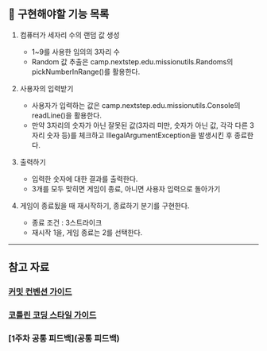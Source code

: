 ## 📮 구현해야할 기능 목록

1. 컴퓨터가 세자리 수의 랜덤 값 생성
    - 1~9를 사용한 임의의 3자리 수
    - Random 값 추출은 camp.nextstep.edu.missionutils.Randoms의 pickNumberInRange()를 활용한다.


2. 사용자의 입력받기
    - 사용자가 입력하는 값은 camp.nextstep.edu.missionutils.Console의 readLine()을 활용한다.
    - 만약 3자리의 숫자가 아닌 잘못된 값(3자리 미만, 숫자가 아닌 값, 각각 다른 3자리 숫자 등)를 체크하고 IllegalArgumentException을 발생시킨 후 종료한다.


3. 출력하기
    - 입력한 숫자에 대한 결과를 출력한다.
    - 3개를 모두 맞히면 게임이 종료, 아니면 사용자 입력으로 돌아가기


4. 게임이 종료됬을 때 재시작하기, 종료하기 분기를 구현한다.
    - 종료 조건 : 3스트라이크
    - 재시작 1을, 게임 종료는 2를 선택한다.

---

## 참고 자료

### [커밋 컨벤션 가이드](https://gist.github.com/stephenparish/9941e89d80e2bc58a153)

### [코틀린 코딩 스타일 가이드](https://kotlinlang.org/docs/coding-conventions.html)

### [1주차 공통 피드백](공통 피드백)
